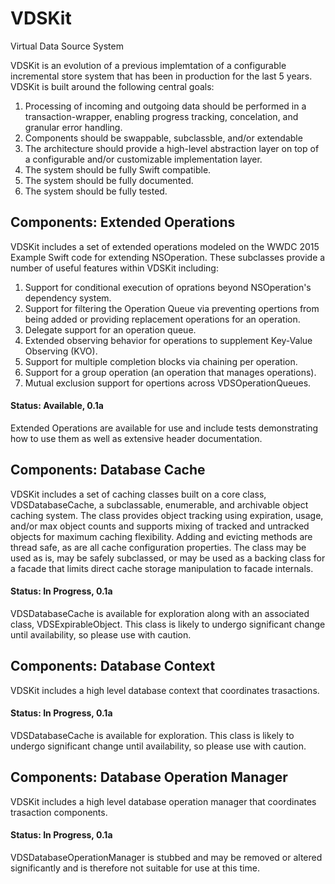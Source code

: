 # VDSKit
Virtual Data Source System

VDSKit is an evolution of a previous implemtation of a configurable incremental store system that has been in production for the last 5 years. VDSKit is built around the following central goals:

1. Processing of incoming and outgoing data should be performed in a transaction-wrapper, enabling progress tracking, concelation, and granular error handling.
2. Components should be swappable, subclassble, and/or extendable
3. The architecture should provide a high-level abstraction layer on top of a configurable and/or customizable implementation layer.
4. The system should be fully Swift compatible.
5. The system should be fully documented.
6. The system should be fully tested.

## Components: Extended Operations

VDSKit includes a set of extended operations modeled on the WWDC 2015 Example Swift code for extending NSOperation. These subclasses provide a number of useful features within VDSKit including:

1. Support for conditional execution of oprations beyond NSOperation's dependency system.
2. Support for filtering the Operation Queue via preventing opertions from being added or providing replacement operations for an operation.
3. Delegate support for an operation queue.
4. Extended observing behavior for operations to supplement Key-Value Observing (KVO).
5. Support for multiple completion blocks via chaining per operation.
6. Support for a group operation (an operation that manages operations).
7. Mutual exclusion support for opertions across VDSOperationQueues.

#### Status: Available, 0.1a

Extended Operations are available for use and include tests demonstrating how to use them as well as extensive header documentation.

## Components: Database Cache

VDSKit includes a set of caching classes built on a core class, VDSDatabaseCache, a subclassable, enumerable, and archivable object caching system. The class provides object tracking using expiration, usage, and/or max object counts and supports mixing of tracked and untracked objects for maximum caching flexibility. Adding and evicting methods are thread safe, as are all cache configuration properties. The class may be used as is, may be safely subclassed, or may be used as a backing class for a facade that limits direct cache storage manipulation to facade internals.

#### Status: In Progress, 0.1a

VDSDatabaseCache is available for exploration along with an associated class, VDSExpirableObject. This class is likely to undergo significant change until availability, so please use with caution.

## Components: Database Context

VDSKit includes a high level database context that coordinates trasactions.

#### Status: In Progress, 0.1a

VDSDatabaseCache is available for exploration. This class is likely to undergo significant change until availability, so please use with caution.

## Components: Database Operation Manager

VDSKit includes a high level database operation manager that coordinates trasaction components.

#### Status: In Progress, 0.1a

VDSDatabaseOperationManager is stubbed and may be removed or altered significantly and is therefore not suitable for use at this time.
